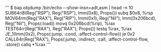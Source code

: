 '''
$ bap objdump /bin/echo --show-insn=adt,asm | head -n 10
SUB64ri8(Reg("RSP"), Reg("RSP"), Imm(0x8), Props())
subq $0x8, %rsp
MOV64rm(Reg("RAX"), Reg("RIP"), Imm(0x1), Reg("Nil"), Imm(0x206bcd), Reg("Nil"), Props(:load))
movq 0x206bcd(%rip), %rax
TEST64rr(Reg("RAX"), Reg("RAX"), Props())
testq %rax, %rax
JE_1(Imm(0x2), Props(:jump, :cond, :affect-control-flow))
je 0x2
CALL64r(Reg("RAX"), Props(:jump, :indirect, :call, :affect-control-flow, :store))
callq *%rax
'''
